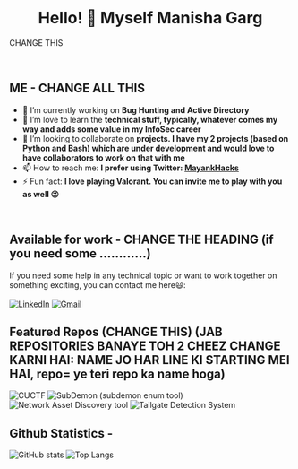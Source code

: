<br>
<h1 align="center">Hello! 👋 Myself Manisha Garg </h1>

<p aligh="left">CHANGE THIS</p>

<br>


## ME - CHANGE ALL THIS

- 🔭 I’m currently working on **Bug Hunting and Active Directory**
- 🌱 I’m love to learn the **technical stuff, typically, whatever comes my way and adds some value in my InfoSec career**
- 👯 I’m looking to collaborate on **projects. I have my 2 projects (based on Python and Bash) which are under development and would love to have collaborators to work on that with me**
- 📫 How to reach me: **I prefer using Twitter: <a href='https://twitter.com/MayankHacks'>MayankHacks</a>**
- ⚡ Fun fact: **I love playing Valorant. You can invite me to play with you as well :wink:**

<br>

## Available for work - CHANGE THE HEADING (if you need some ............)
If you need some help in any technical topic or want to work together on something exciting, you can contact me here😃:
<br>
<br>
[![LinkedIn](https://img.shields.io/static/v1?style=for-the-badge&logo=linkedin&label=LinkedIn&message=ManishaGarg&color=blue)](https://linkedin.com/in/gargmanisha2111)
[![Gmail](https://img.shields.io/static/v1?style=for-the-badge&logo=gmail&label=Gmail&message=gargmanisha2111@gmail.com&color=red)](mailto:gargmanisha2111@gmail.com)


## Featured Repos (CHANGE THIS) (JAB REPOSITORIES BANAYE TOH 2 CHEEZ CHANGE KARNI HAI: NAME JO HAR LINE KI STARTING MEI HAI, repo=<value> ye teri repo ka name hoga)

![CUCTF](https://github-readme-stats.vercel.app/api/pin/?username=gargmanisha2111&repo=CUCTF&theme=vue-dark)
![SubDemon (subdemon enum tool)](https://github-readme-stats.vercel.app/api/pin/?username=gargmanisha2111&repo=subdemon&theme=vue-dark)
![Network Asset Discovery tool](https://github-readme-stats.vercel.app/api/pin/?username=gargmanisha2111&repo=asset-discovery-tool&theme=vue-dark)
![Tailgate Detection System](https://github-readme-stats.vercel.app/api/pin/?username=gargmanisha2111&repo=tailgating-detection-system&theme=vue-dark)


## Github Statistics -

![GitHub stats](https://github-readme-stats.vercel.app/api?username=gargmanisha2111&show_icons=true&theme=vue-dark&count_private=true)
![Top Langs](https://github-readme-stats.vercel.app/api/top-langs/?username=gargmanisha2111&count_private=true&theme=vue-dark&layout=compact)

